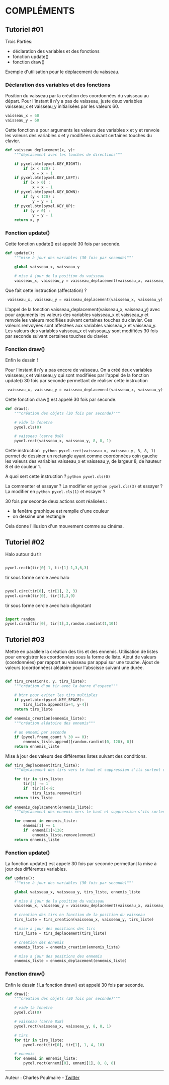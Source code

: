 # COMPLÉMENTS

## Tutoriel #01

Trois Parties: 
* déclaration des variables et des fonctions
* fonction update()
* fonction draw()

Exemple d'utilisation pour le déplacement du vaisseau.

### Déclaration des variables et des fonctions 
Position du vaisseau par la création des coordonnées du vaisseau au départ.
Pour l'instant il n'y a pas de vaisseau, juste deux variables vaisseau_x et vaisseau_y
initialisées par les valeurs 60.

``` python
vaisseau_x = 60
vaisseau_y = 60
```

Cette fonction a pour arguments les valeurs des variables x et y et renvoie les valeurs des variables x et y
modifiées suivant certaines touches du clavier.
``` python
def vaisseau_deplacement(x, y):
    """déplacement avec les touches de directions"""

    if pyxel.btn(pyxel.KEY_RIGHT):
        if (x < 120) :
            x = x + 1
    if pyxel.btn(pyxel.KEY_LEFT):
        if (x > 0) :
            x = x - 1
    if pyxel.btn(pyxel.KEY_DOWN):
        if (y < 120) :
            y = y + 1
    if pyxel.btn(pyxel.KEY_UP):
        if (y > 0) :
            y = y - 1
    return x, y
```
### Fonction update()

Cette fonction update() est appelé 30 fois par seconde. 
``` python
def update():
    """mise à jour des variables (30 fois par seconde)"""

    global vaisseau_x, vaisseau_y

    # mise à jour de la position du vaisseau
    vaisseau_x, vaisseau_y = vaisseau_deplacement(vaisseau_x, vaisseau_y)
```

Que fait cette instruction (affectation) ?

``` python   
 vaisseau_x, vaisseau_y = vaisseau_deplacement(vaisseau_x, vaisseau_y)
 ```
 
L'appel de la fonction vaisseau_deplacement(vaisseau_x, vaisseau_y) avec pour arguments les valeurs des variables 
vaisseau_x et vaisseau_y et renvoie les valeurs modifiées suivant certaines touches du clavier. 
Ces valeurs renvoyées sont affectées aux variables vaisseau_x et vaisseau_y.
Les valeurs des variables vaisseau_x et vaisseau_y sont modifiées 30 fois par seconde suivant certaines touches du clavier.

### Fonction draw()
Enfin le dessin !
 
Pour l'instant il n'y a pas encore de vaisseau. On a créé deux variables vaisseau_x et vaisseau_y qui sont
modifiées par l'appel de la fonction update() 30 fois par seconde permettant de réaliser cette instruction 
``` python   
 vaisseau_x, vaisseau_y = vaisseau_deplacement(vaisseau_x, vaisseau_y)
 ```
 
Cette fonction draw() est appelé 30 fois par seconde.

``` python 
def draw():
    """création des objets (30 fois par seconde)"""

    # vide la fenetre
    pyxel.cls(0)

    # vaisseau (carre 8x8)
    pyxel.rect(vaisseau_x, vaisseau_y, 8, 8, 1)
 ```

Cette instruction ``` python pyxel.rect(vaisseau_x, vaisseau_y, 8, 8, 1)``` permet 
de dessiner un rectangle ayant comme coordonnées coin gauche les valeurs des variables vaisseau_x et vaisseau_y,
de largeur 8, de hauteur 8 et de couleur 1.

A quoi sert cette instruction ? 
``` python pyxel.cls(0) ```

La commenter et essayer ?
La modifier en ``` python pyxel.cls(3) ``` et essayer ?
La modifier en ``` python pyxel.cls(1) ``` et essayer ?

30 fois par seconde deux actions sont réalisées :
- la fenêtre graphique est remplie d'une couleur
- on dessine une rectangle

Cela donne l'illusion d'un mouvement comme au cinéma.
 
## Tutoriel #02

Halo autour du tir
``` python

pyxel.rectb(tir[0]-1, tir[1]-1,3,6,3)

```

tir sous forme cercle avec halo

``` python

pyxel.circ(tir[0], tir[1], 2, 3)
pyxel.circb(tir[0], tir[1],3,9)

```

tir sous forme cercle avec halo clignotant
``` python

import random
pyxel.circb(tir[0], tir[1],3,random.randint(1,10))

```

## Tutoriel #03

Mettre en parallèle la création des tirs et des ennemis.
Utilisation de listes pour enregistrer les coordonnées sous la forme de liste.
Ajout de valeurs (coordonnées) par rapport au vaisseau par appui sur une touche.
Ajout de valeurs (coordonnées) aléatoire pour l'abscisse suivant une durée.

``` python

def tirs_creation(x, y, tirs_liste):
    """création d'un tir avec la barre d'espace"""

    # btnr pour eviter les tirs multiples
    if pyxel.btnr(pyxel.KEY_SPACE):
        tirs_liste.append([x+4, y-4])
    return tirs_liste
	
def ennemis_creation(ennemis_liste):
    """création aléatoire des ennemis"""

    # un ennemi par seconde
    if (pyxel.frame_count % 30 == 0):
        ennemis_liste.append([random.randint(0, 120), 0])
    return ennemis_liste
```

Mise à jour des valeurs des différentes listes suivant des conditions.

``` python
def tirs_deplacement(tirs_liste):
    """déplacement des tirs vers le haut et suppression s'ils sortent du cadre"""

    for tir in tirs_liste:
        tir[1] -= 1
        if  tir[1]<-8:
            tirs_liste.remove(tir)
    return tirs_liste
	
def ennemis_deplacement(ennemis_liste):
    """déplacement des ennemis vers le haut et suppression s'ils sortent du cadre"""

    for ennemi in ennemis_liste:
        ennemi[1] += 1
        if  ennemi[1]>128:
            ennemis_liste.remove(ennemi)
    return ennemis_liste
```

### Fonction update()
La fonction update() est appelé 30 fois par seconde permettant la mise à jour des différentes variables.

``` python
def update():
    """mise à jour des variables (30 fois par seconde)"""

    global vaisseau_x, vaisseau_y, tirs_liste, ennemis_liste

    # mise à jour de la position du vaisseau
    vaisseau_x, vaisseau_y = vaisseau_deplacement(vaisseau_x, vaisseau_y)

    # creation des tirs en fonction de la position du vaisseau
    tirs_liste = tirs_creation(vaisseau_x, vaisseau_y, tirs_liste)

    # mise a jour des positions des tirs
    tirs_liste = tirs_deplacement(tirs_liste)

    # creation des ennemis
    ennemis_liste = ennemis_creation(ennemis_liste)

    # mise a jour des positions des ennemis
    ennemis_liste = ennemis_deplacement(ennemis_liste) 
```

### Fonction draw()
Enfin le dessin !
La fonction draw() est appelé 30 fois par seconde.
``` python
def draw():
    """création des objets (30 fois par seconde)"""

    # vide la fenetre
    pyxel.cls(0)

    # vaisseau (carre 8x8)
    pyxel.rect(vaisseau_x, vaisseau_y, 8, 8, 1)

    # tirs
    for tir in tirs_liste:
        pyxel.rect(tir[0], tir[1], 1, 4, 10)

    # ennemis
    for ennemi in ennemis_liste:
        pyxel.rect(ennemi[0], ennemi[1], 8, 8, 8) 
```

---

Auteur : Charles Poulmaire - [Twitter](https://twitter.com/PoulmaireC)
